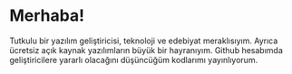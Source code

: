 # Merhaba!

Tutkulu bir yazılım geliştiricisi, teknoloji ve edebiyat meraklısıyım. Ayrıca ücretsiz açık kaynak yazılımların büyük bir hayranıyım. Github hesabımda geliştiricilere yararlı olacağını düşüncüğüm kodlarımı yayınlıyorum.
